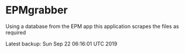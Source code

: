# EPMgrabber
Using a database from the EPM app this application scrapes the files as required


Latest backup: Sun Sep 22 06:16:01 UTC 2019
